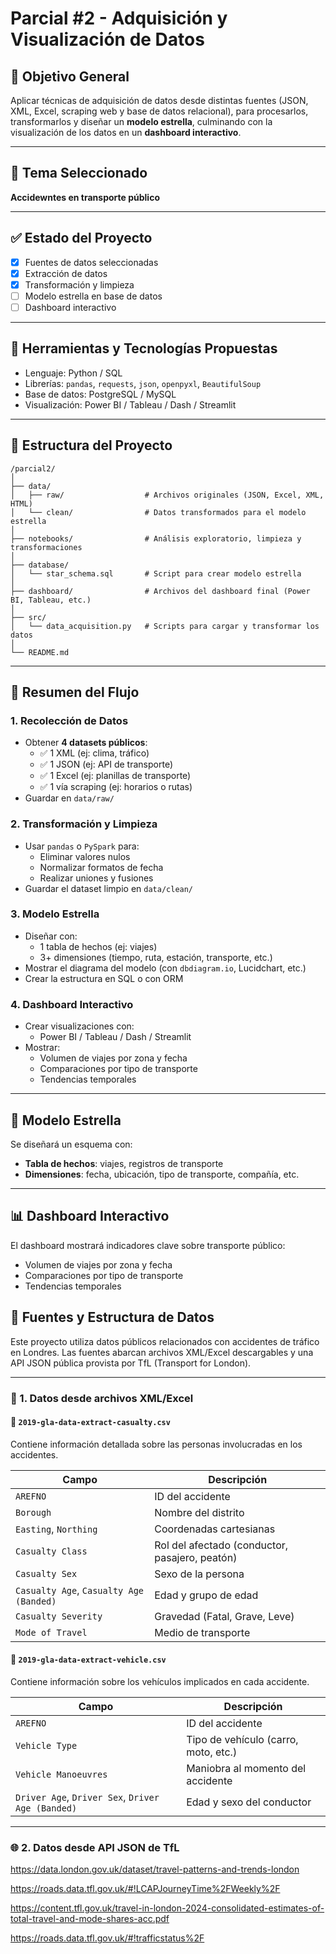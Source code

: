 # Parcial #2 - Adquisición y Visualización de Datos

## 🎯 Objetivo General

Aplicar técnicas de adquisición de datos desde distintas fuentes (JSON, XML, Excel, scraping web y base de datos relacional), para procesarlos, transformarlos y diseñar un **modelo estrella**, culminando con la visualización de los datos en un **dashboard interactivo**.

---

## 📌 Tema Seleccionado

**Accidewntes en transporte público**

---

## ✅ Estado del Proyecto

- [x] Fuentes de datos seleccionadas
- [x] Extracción de datos
- [x] Transformación y limpieza
- [ ] Modelo estrella en base de datos
- [ ] Dashboard interactivo

---

## 🔧 Herramientas y Tecnologías Propuestas

- Lenguaje: Python / SQL
- Librerías: `pandas`, `requests`, `json`, `openpyxl`, `BeautifulSoup`
- Base de datos: PostgreSQL / MySQL
- Visualización: Power BI / Tableau / Dash / Streamlit

---

## 📁 Estructura del Proyecto

```
/parcial2/
│
├── data/
│   ├── raw/                  # Archivos originales (JSON, Excel, XML, HTML)
│   └── clean/                # Datos transformados para el modelo estrella
│
├── notebooks/                # Análisis exploratorio, limpieza y transformaciones
│
├── database/
│   └── star_schema.sql       # Script para crear modelo estrella
│
├── dashboard/                # Archivos del dashboard final (Power BI, Tableau, etc.)
│
├── src/
│   └── data_acquisition.py   # Scripts para cargar y transformar los datos
│
└── README.md
```

---

## 🔁 Resumen del Flujo

### 1. Recolección de Datos

- Obtener **4 datasets públicos**:
  - ✅ 1 XML (ej: clima, tráfico)
  - ✅ 1 JSON (ej: API de transporte)
  - ✅ 1 Excel (ej: planillas de transporte)
  - ✅ 1 vía scraping (ej: horarios o rutas)
- Guardar en `data/raw/`

### 2. Transformación y Limpieza

- Usar `pandas` o `PySpark` para:
  - Eliminar valores nulos
  - Normalizar formatos de fecha
  - Realizar uniones y fusiones
- Guardar el dataset limpio en `data/clean/`

### 3. Modelo Estrella

- Diseñar con:
  - 1 tabla de hechos (ej: viajes)
  - 3+ dimensiones (tiempo, ruta, estación, transporte, etc.)
- Mostrar el diagrama del modelo (con `dbdiagram.io`, Lucidchart, etc.)
- Crear la estructura en SQL o con ORM

### 4. Dashboard Interactivo

- Crear visualizaciones con:
  - Power BI / Tableau / Dash / Streamlit
- Mostrar:
  - Volumen de viajes por zona y fecha
  - Comparaciones por tipo de transporte
  - Tendencias temporales

---

## 🧠 Modelo Estrella

Se diseñará un esquema con:

- **Tabla de hechos**: viajes, registros de transporte
- **Dimensiones**: fecha, ubicación, tipo de transporte, compañía, etc.

---

## 📊 Dashboard Interactivo

El dashboard mostrará indicadores clave sobre transporte público:

- Volumen de viajes por zona y fecha
- Comparaciones por tipo de transporte
- Tendencias temporales

## 📂 Fuentes y Estructura de Datos

Este proyecto utiliza datos públicos relacionados con accidentes de tráfico en Londres. Las fuentes abarcan archivos XML/Excel descargables y una API JSON pública provista por TfL (Transport for London).

---

### 📄 1. Datos desde archivos XML/Excel

#### 🔹 `2019-gla-data-extract-casualty.csv`

Contiene información detallada sobre las personas involucradas en los accidentes.

| Campo                                   | Descripción                                    |
| --------------------------------------- | ---------------------------------------------- |
| `AREFNO`                                | ID del accidente                               |
| `Borough`                               | Nombre del distrito                            |
| `Easting`, `Northing`                   | Coordenadas cartesianas                        |
| `Casualty Class`                        | Rol del afectado (conductor, pasajero, peatón) |
| `Casualty Sex`                          | Sexo de la persona                             |
| `Casualty Age`, `Casualty Age (Banded)` | Edad y grupo de edad                           |
| `Casualty Severity`                     | Gravedad (Fatal, Grave, Leve)                  |
| `Mode of Travel`                        | Medio de transporte                            |

#### 🔹 `2019-gla-data-extract-vehicle.csv`

Contiene información sobre los vehículos implicados en cada accidente.

| Campo                                             | Descripción                          |
| ------------------------------------------------- | ------------------------------------ |
| `AREFNO`                                          | ID del accidente                     |
| `Vehicle Type`                                    | Tipo de vehículo (carro, moto, etc.) |
| `Vehicle Manoeuvres`                              | Maniobra al momento del accidente    |
| `Driver Age`, `Driver Sex`, `Driver Age (Banded)` | Edad y sexo del conductor            |

---

### 🌐 2. Datos desde API JSON de TfL

https://data.london.gov.uk/dataset/travel-patterns-and-trends-london

https://roads.data.tfl.gov.uk/#!LCAPJourneyTime%2FWeekly%2F

https://content.tfl.gov.uk/travel-in-london-2024-consolidated-estimates-of-total-travel-and-mode-shares-acc.pdf

https://roads.data.tfl.gov.uk/#!trafficstatus%2F
